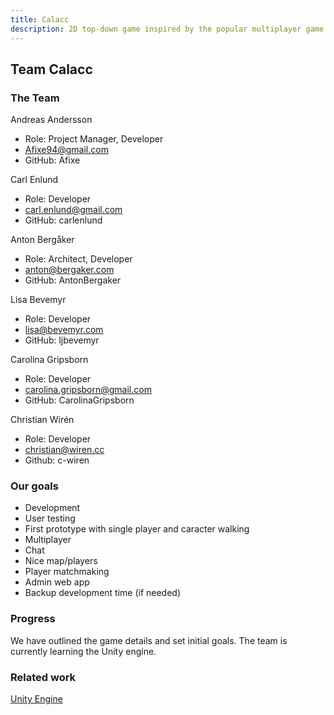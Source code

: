 ```yaml
---
title: Calacc
description: 2D top-down game inspired by the popular multiplayer game Among Us
---
```


## Team Calacc

### The Team
Andreas Andersson
- Role: Project Manager, Developer
- Afixe94@gmail.com
- GitHub: Afixe

Carl Enlund
- Role: Developer
- carl.enlund@gmail.com
- GitHub: carlenlund

Anton Bergåker
- Role: Architect, Developer
- anton@bergaker.com
- GitHub: AntonBergaker
 
Lisa Bevemyr
- Role: Developer
- lisa@bevemyr.com
- GitHub: ljbevemyr

Carolina Gripsborn
- Role: Developer
- carolina.gripsborn@gmail.com 
- GitHub: CarolinaGripsborn

Christian Wirén
- Role: Developer
- christian@wiren.cc
- Github: c-wiren

### Our goals
- Development
- User testing
- First prototype with single player and caracter walking
- Multiplayer
- Chat
- Nice map/players
- Player matchmaking
- Admin web app
- Backup development time (if needed)

### Progress
We have outlined the game details and set initial goals. The team is currently learning the Unity engine.  

### Related work
[Unity Engine](https://unity.com/)
